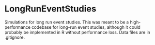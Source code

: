 # LongRunEventStudies
Simulations for long run event studies. This was meant to be a high-performance codebase for long-run event studies, although it could probably be implemented in R without performance loss. Data files are in .gitignore.
